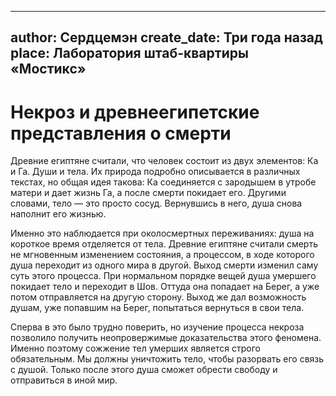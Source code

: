 
---
author: Сердцемэн
create_date: Три года назад
place: Лаборатория штаб-квартиры «Мостикс»
---

# Некроз и древнеегипетские представления о смерти


Древние египтяне считали, что человек состоит из двух элементов: Ка и Га. Души и тела. Их природа подробно описывается в различных текстах, но общая идея такова: Ка соединяется с зародышем в утробе матери и дает жизнь Га, а после смерти покидает его. Другими словами, тело — это просто сосуд. Вернувшись в него, душа снова наполнит его жизнью. 


Именно это наблюдается при околосмертных переживаниях: душа на короткое время отделяется от тела. Древние египтяне считали смерть не мгновенным изменением состояния, а процессом, в ходе которого душа переходит из одного мира в другой. Выход смерти изменил саму суть этого процесса. При нормальном порядке вещей душа умершего покидает тело и переходит в Шов. Оттуда она попадает на Берег, а уже потом отправляется на другую сторону. Выход же дал возможность душам, уже попавшим на Берег, попытаться вернуться в свои тела. 


Сперва в это было трудно поверить, но изучение процесса некроза позволило получить неопровержимые доказательства этого феномена. Именно поэтому сожжение тел умерших является строго обязательным. Мы должны уничтожить тело, чтобы разорвать его связь с душой. Только после этого душа сможет обрести свободу и отправиться в иной мир.




